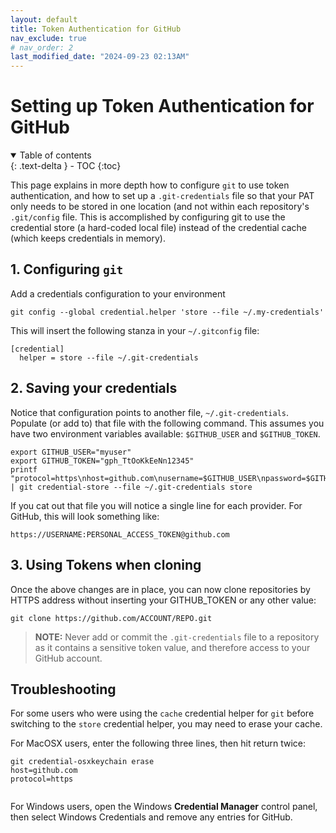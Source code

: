 ```yaml
---
layout: default
title: Token Authentication for GitHub
nav_exclude: true
# nav_order: 2
last_modified_date: "2024-09-23 02:13AM"
---
```


# Setting up Token Authentication for GitHub

<details open markdown="block">
  <summary>
    Table of contents
  </summary>
  {: .text-delta }
- TOC
{:toc}
</details>

This page explains in more depth how to configure `git` to use token authentication, and how to set up a `.git-credentials` file so that your PAT only needs to be stored in one location (and not within each repository's `.git/config` file. This is accomplished by configuring git to use the credential store (a hard-coded local file) instead of the credential cache (which keeps credentials in memory).

## 1. Configuring `git`

Add a credentials configuration to your environment

```
git config --global credential.helper 'store --file ~/.my-credentials'
```

This will insert the following stanza in your `~/.gitconfig` file:

```
[credential]
  helper = store --file ~/.git-credentials
```
    
## 2. Saving your credentials

Notice that configuration points to another file, `~/.git-credentials`. Populate (or add to) that file with the following command. This assumes you have two environment variables available: `$GITHUB_USER` and `$GITHUB_TOKEN`.

```
export GITHUB_USER="myuser"
export GITHUB_TOKEN="gph_TtOoKkEeNn12345"
printf "protocol=https\nhost=github.com\nusername=$GITHUB_USER\npassword=$GITHUB_TOKEN" | git credential-store --file ~/.git-credentials store
```
    
If you cat out that file you will notice a single line for each provider. For GitHub, this will look something like:
    
```
https://USERNAME:PERSONAL_ACCESS_TOKEN@github.com
```

## 3. Using Tokens when cloning

Once the above changes are in place, you can now clone repositories by HTTPS address without inserting your GITHUB_TOKEN or any other value:

```
git clone https://github.com/ACCOUNT/REPO.git
```

> **NOTE:** Never add or commit the `.git-credentials` file to a repository as it contains a sensitive token value, and
> therefore access to your GitHub account.

## Troubleshooting

For some users who were using the `cache` credential helper for `git` before switching to the `store`
credential helper, you may need to erase your cache.

For MacOSX users, enter the following three lines, then hit return twice:

```
git credential-osxkeychain erase
host=github.com
protocol=https


```

For Windows users, open the Windows **Credential Manager** control panel, then select Windows Credentials
and remove any entries for GitHub.
